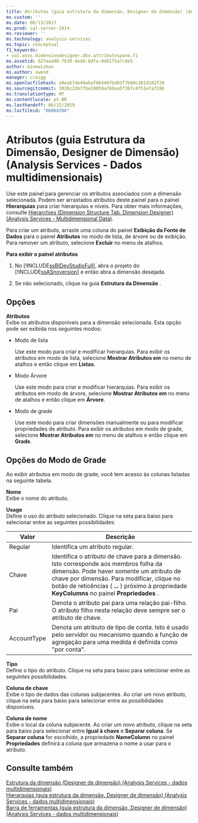 ```yaml
---
title: Atributos (guia estrutura da dimensão, Designer de dimensão) (Analysis Services - dados multidimensionais) | Microsoft Docs
ms.custom: ''
ms.date: 06/13/2017
ms.prod: sql-server-2014
ms.reviewer: ''
ms.technology: analysis-services
ms.topic: conceptual
f1_keywords:
- sql.asvs.dimensiondesigner.dbv.attributespane.f1
ms.assetid: 627eaa08-7638-4edd-bdfa-0d8175a7cde5
author: minewiskan
ms.author: owend
manager: craigg
ms.openlocfilehash: a9eab7de49abaf06446fbd03f7b80c381d102f20
ms.sourcegitcommit: 3026c22b7fba19059a769ea5f367c4f51efaf286
ms.translationtype: MT
ms.contentlocale: pt-BR
ms.lasthandoff: 06/15/2019
ms.locfileid: "66064396"
---
```

# <a name="attributes-dimension-structure-tab-dimension-designer-analysis-services---multidimensional-data"></a>Atributos (guia Estrutura da Dimensão, Designer de Dimensão) (Analysis Services - Dados multidimensionais)
  Use este painel para gerenciar os atributos associados com a dimensão selecionada. Podem ser arrastados atributos deste painel para o painel **Hierarquias** para criar hierarquias e níveis. Para obter mais informações, consulte [Hierarchies &#40;Dimension Structure Tab, Dimension Designer&#41; &#40;Analysis Services - Multidimensional Data&#41;](hierarchies-dimension-designer-analysis-services-multidimensional-data.md).  
  
 Para criar um atributo, arraste uma coluna do painel **Exibição da Fonte de Dados** para o painel **Atributos** no modo de lista, de árvore ou de exibição. Para remover um atributo, selecione **Excluir** no menu de atalhos.  
  
 **Para exibir o painel atributos**  
  
1.  No [!INCLUDE[ssBIDevStudioFull](../includes/ssbidevstudiofull-md.md)], abra o projeto do [!INCLUDE[ssASnoversion](../includes/ssasnoversion-md.md)] e então abra a dimensão desejada.  
  
2.  Se não selecionado, clique na guia **Estrutura da Dimensão** .  
  
## <a name="options"></a>Opções  
 **Atributos**  
 Exibe os atributos disponíveis para a dimensão selecionada. Esta opção pode ser exibida nos seguintes modos:  
  
-   Modo de lista  
  
     Use este modo para criar e modificar hierarquias. Para exibir os atributos em modo de lista, selecione **Mostrar Atributos em** no menu de atalhos e então clique em **Listas**.  
  
-   Modo Árvore  
  
     Use este modo para criar e modificar hierarquias. Para exibir os atributos em modo de árvore, selecione **Mostrar Atributos em** no menu de atalhos e então clique em **Árvore**.  
  
-   Modo de grade  
  
     Use este modo para criar dimensões manualmente ou para modificar propriedades de atributo. Para exibir os atributos em modo de grade, selecione **Mostrar Atributos em** no menu de atalhos e então clique em **Grade**.  
  
## <a name="grid-mode-options"></a>Opções do Modo de Grade  
 Ao exibir atributos em modo de grade, você tem acesso às colunas listadas na seguinte tabela.  
  
 **Nome**  
 Exibe o nome do atributo.  
  
 **Usage**  
 Define o uso do atributo selecionado. Clique na seta para baixo para selecionar entre as seguintes possibilidades:  
  
|Valor|Descrição|  
|-----------|-----------------|  
|Regular|Identifica um atributo regular.|  
|Chave|Identifica o atributo de chave para a dimensão. Isto corresponde aos membros folha da dimensão. Pode haver somente um atributo de chave por dimensão. Para modificar, clique no botão de reticências ( **...** ) próximo à propriedade **KeyColumns** no painel **Propriedades** .|  
|Pai|Denota o atributo pai para uma relação pai-filho. O atributo filho nesta relação deve sempre ser o atributo de chave.|  
|AccountType|Denota um atributo de tipo de conta. Isto é usado pelo servidor ou mecanismo quando a função de agregação para uma medida é definida como "por conta".|  
  
 **Tipo**  
 Define o tipo do atributo. Clique na seta para baixo para selecionar entre as seguintes possibilidades.  
  
 **Coluna de chave**  
 Exibe o tipo de dados das colunas subjacentes. Ao criar um novo atributo, clique na seta para baixo para selecionar entre as possibilidades disponíveis.  
  
 **Coluna de nome**  
 Exibe o local da coluna subjacente. Ao criar um novo atributo, clique na seta para baixo para selecionar entre **Igual à chave** e **Separar coluna**. Se **Separar coluna** for escolhido, a propriedade **NameColumn** no painel **Propriedades** definirá a coluna que armazena o nome a usar para o atributo.  
  
## <a name="see-also"></a>Consulte também  
 [Estrutura da dimensão &#40;Designer de dimensão&#41; &#40;Analysis Services - dados multidimensionais&#41;](dimension-structure-dimension-designer-analysis-services-multidimensional-data.md)   
 [Hierarquias &#40;guia estrutura da dimensão, Designer de dimensão&#41; &#40;Analysis Services - dados multidimensionais&#41;](hierarchies-dimension-designer-analysis-services-multidimensional-data.md)   
 [Barra de ferramentas &#40;guia estrutura da dimensão, Designer de dimensão&#41; &#40;Analysis Services - dados multidimensionais&#41;](toolbar-dimension-structure-designer-analysis-services-multidimensional-data.md)  
  
  

